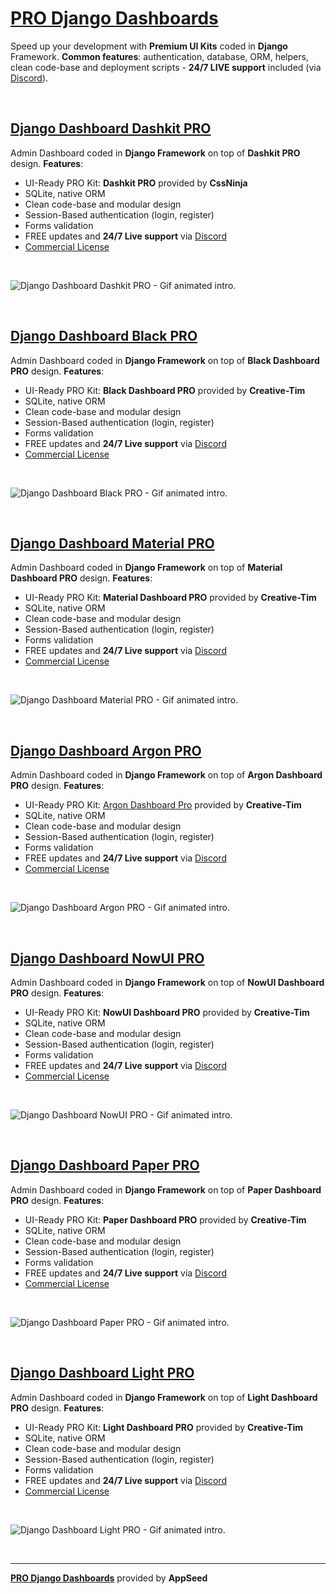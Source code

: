 # [PRO Django Dashboards](https://appseed.us/admin-dashboards/django) 

Speed up your development with **Premium UI Kits** coded in **Django** Framework. **Common features**: authentication, database, ORM, helpers, clean code-base and deployment scripts - **24/7 LIVE support** included (via [Discord](https://discord.gg/fZC6hup)).

<br />

## [Django Dashboard Dashkit PRO](https://appseed.us/admin-dashboards/django-dashboard-dashkit-pro)

Admin Dashboard coded in **Django Framework** on top of **Dashkit PRO** design. **Features**:

- UI-Ready PRO Kit: **Dashkit PRO** provided by **CssNinja**
- SQLite, native ORM
- Clean code-base and modular design
- Session-Based authentication (login, register)
- Forms validation
- FREE updates and **24/7 Live support** via [Discord](https://discord.gg/fZC6hup)
- [Commercial License](./LICENSE.md)

<br />

![Django Dashboard Dashkit PRO - Gif animated intro.](https://raw.githubusercontent.com/app-generator/static/master/products/django-dashboard-dashkit-pro-screen.png)

<br />

## [Django Dashboard Black PRO](https://appseed.us/admin-dashboards/django-dashboard-black-pro)

Admin Dashboard coded in **Django Framework** on top of **Black Dashboard PRO** design. **Features**:

- UI-Ready PRO Kit: **Black Dashboard PRO** provided by **Creative-Tim**
- SQLite, native ORM
- Clean code-base and modular design
- Session-Based authentication (login, register)
- Forms validation
- FREE updates and **24/7 Live support** via [Discord](https://discord.gg/fZC6hup)
- [Commercial License](./LICENSE.md)

<br />

![Django Dashboard Black PRO - Gif animated intro.](https://raw.githubusercontent.com/app-generator/static/master/products/django-dashboard-black-pro-screen.png)

<br />

## [Django Dashboard Material PRO](https://appseed.us/admin-dashboards/django-dashboard-material-pro)

Admin Dashboard coded in **Django Framework** on top of **Material Dashboard PRO** design. **Features**:

- UI-Ready PRO Kit: **Material Dashboard PRO** provided by **Creative-Tim**
- SQLite, native ORM
- Clean code-base and modular design
- Session-Based authentication (login, register)
- Forms validation
- FREE updates and **24/7 Live support** via [Discord](https://discord.gg/fZC6hup)
- [Commercial License](./LICENSE.md)

<br />

![Django Dashboard Material PRO - Gif animated intro.](https://raw.githubusercontent.com/app-generator/static/master/products/django-dashboard-material-pro-screen.png)

<br />

## [Django Dashboard Argon PRO](https://appseed.us/admin-dashboards/django-dashboard-argon-pro)

Admin Dashboard coded in **Django Framework** on top of **Argon Dashboard PRO** design. **Features**:

- UI-Ready PRO Kit: [Argon Dashboard Pro](https://www.creative-tim.com/product/material-dashboard-pro) provided by **Creative-Tim**
- SQLite, native ORM
- Clean code-base and modular design
- Session-Based authentication (login, register)
- Forms validation
- FREE updates and **24/7 Live support** via [Discord](https://discord.gg/fZC6hup)
- [Commercial License](./LICENSE.md)

<br />

![Django Dashboard Argon PRO - Gif animated intro.](https://raw.githubusercontent.com/app-generator/static/master/products/django-dashboard-argon-pro-screen.png)

<br />

## [Django Dashboard NowUI PRO](https://appseed.us/admin-dashboards/django-dashboard-nowui-pro)

Admin Dashboard coded in **Django Framework** on top of **NowUI Dashboard PRO** design. **Features**:

- UI-Ready PRO Kit: **NowUI Dashboard PRO** provided by **Creative-Tim**
- SQLite, native ORM
- Clean code-base and modular design
- Session-Based authentication (login, register)
- Forms validation
- FREE updates and **24/7 Live support** via [Discord](https://discord.gg/fZC6hup)
- [Commercial License](./LICENSE.md)

<br />

![Django Dashboard NowUI PRO - Gif animated intro.](https://raw.githubusercontent.com/app-generator/static/master/products/django-dashboard-nowui-pro-screen.png)

<br />

## [Django Dashboard Paper PRO](https://appseed.us/admin-dashboards/django-dashboard-paper-pro)

Admin Dashboard coded in **Django Framework** on top of **Paper Dashboard PRO** design. **Features**:

- UI-Ready PRO Kit: **Paper Dashboard PRO** provided by **Creative-Tim**
- SQLite, native ORM
- Clean code-base and modular design
- Session-Based authentication (login, register)
- Forms validation
- FREE updates and **24/7 Live support** via [Discord](https://discord.gg/fZC6hup)
- [Commercial License](./LICENSE.md)

<br />

![Django Dashboard Paper PRO - Gif animated intro.](https://raw.githubusercontent.com/app-generator/static/master/products/django-dashboard-paper-pro-screen.png)

<br />

## [Django Dashboard Light PRO](https://appseed.us/admin-dashboards/django-dashboard-light-pro)

Admin Dashboard coded in **Django Framework** on top of **Light Dashboard PRO** design. **Features**:

- UI-Ready PRO Kit: **Light Dashboard PRO** provided by **Creative-Tim**
- SQLite, native ORM
- Clean code-base and modular design
- Session-Based authentication (login, register)
- Forms validation
- FREE updates and **24/7 Live support** via [Discord](https://discord.gg/fZC6hup)
- [Commercial License](./LICENSE.md)

<br />

![Django Dashboard Light PRO - Gif animated intro.](https://raw.githubusercontent.com/app-generator/static/master/products/django-dashboard-light-pro-screen.png)

<br />

--- 
**[PRO Django Dashboards](https://appseed.us/admin-dashboards/django)** provided by **AppSeed**

